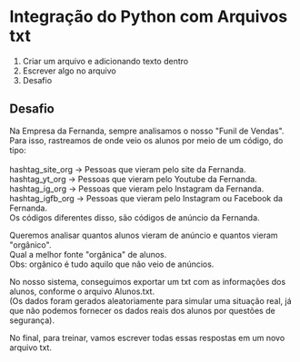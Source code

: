 # Integração do Python com Arquivos txt
1) Criar um arquivo e adicionando texto dentro
2) Escrever algo no arquivo
3) Desafio

## Desafio
Na Empresa da Fernanda, sempre analisamos o nosso "Funil de Vendas". Para isso, rastreamos de onde veio os alunos por meio de um código, do tipo: <br><br>
hashtag_site_org -> Pessoas que vieram pelo site da Fernanda. <br>
hashtag_yt_org -> Pessoas que vieram pelo Youtube da Fernanda. <br>
hashtag_ig_org -> Pessoas que vieram pelo Instagram da Fernanda. <br>
hashtag_igfb_org -> Pessoas que vieram pelo Instagram ou Facebook da Fernanda. <br>
Os códigos diferentes disso, são códigos de anúncio da Fernanda. <br>

Queremos analisar quantos alunos vieram de anúncio e quantos vieram "orgânico". <br>
Qual a melhor fonte "orgânica" de alunos. <br>
Obs: orgânico é tudo aquilo que não veio de anúncios. <br>

No nosso sistema, conseguimos exportar um txt com as informações dos alunos, conforme o arquivo Alunos.txt. <br>
(Os dados foram gerados aleatoriamente para simular uma situação real, já que não podemos fornecer os dados reais dos alunos por questões de segurança). <br>

No final, para treinar, vamos escrever todas essas respostas em um novo arquivo txt.
